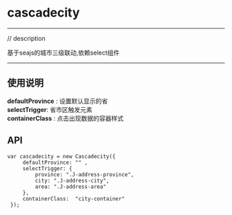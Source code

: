 # cascadecity

---

// description

基于seajs的城市三级联动,依赖select组件

---

## 使用说明

   **defaultProvince** : 设置默认显示的省<br>
   **selectTrigger**: 省市区触发元素<br>
   **containerClass** : 点击出现数据的容器样式

## API

    var cascadecity = new Cascadecity({
         defaultProvince: "" ,
         selectTrigger: {
             province: ".J-address-province",
             city: ".J-address-city",
             area: ".J-address-area"
         },
         containerClass:  "city-container"
     });

